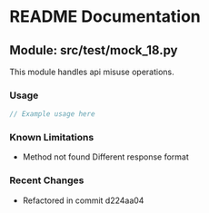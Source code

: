 # README Documentation

## Module: src/test/mock_18.py

This module handles api misuse operations.

### Usage

```javascript
// Example usage here
```

### Known Limitations

- Method not found Different response format

### Recent Changes

- Refactored in commit d224aa04
